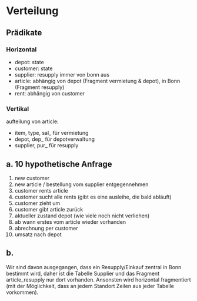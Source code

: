 # Verteilung
## Prädikate
### Horizontal
* depot: state
* customer: state
* supplier: resupply immer von bonn aus
* article: abhängig von depot (Fragment vermietung & depot), in Bonn (Fragment resupply)
* rent: abhängig von customer

### Vertikal
aufteilung von article:
* item, type, sal_ für vermietung
* depot, dep_ für depotverwaltung
* supplier, pur_ für resupply
## a. 10 hypothetische Anfrage
1.  new customer
2.  new article / bestellung vom supplier entgegennehmen
3.  customer rents article
4.  customer sucht alle rents (gibt es eine ausleihe, die bald abläuft)
5.  customer zieht um
6.  customer gibt article zurück
7.  aktueller zustand depot (wie viele noch nicht verliehen)
8.  ab wann erstes vom article wieder vorhanden
9.  abrechnung per customer
10. umsatz nach depot
## b.
Wir sind davon ausgegangen, dass ein Resupply/Einkauf zentral in Bonn bestimmt wird, daher ist die Tabelle Supplier und das Fragment article_resupply nur dort vorhanden. Ansonsten wird horizontal fragmentiert (mit der Möglichkeit, dass an jedem Standort Zeilen aus jeder Tabelle vorkommen).
